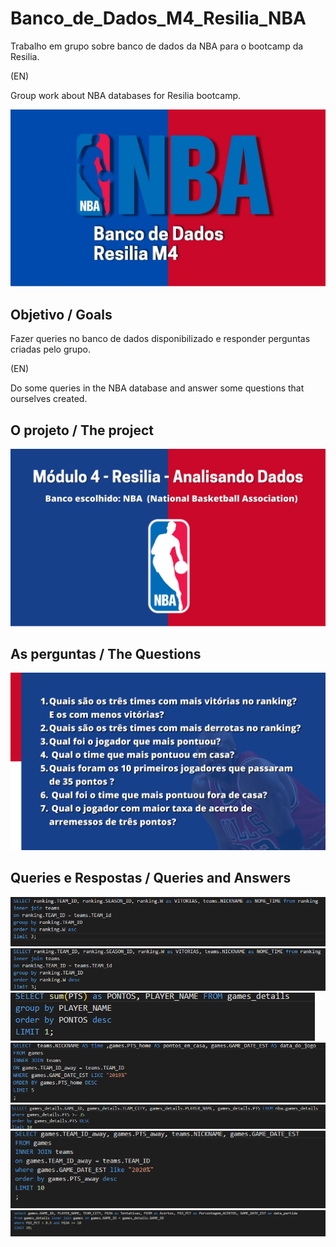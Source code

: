 # Banco_de_Dados_M4_Resilia_NBA
Trabalho em grupo sobre banco de dados da NBA para o bootcamp da Resilia. 

(EN)

Group work about NBA databases for Resilia bootcamp. 

<img src="/Images/NBA.jpg"/>

## Objetivo / Goals
Fazer queries no banco de dados disponibilizado e responder perguntas criadas pelo grupo.

(EN)

Do some queries in the NBA database and answer some questions that ourselves created.


## O projeto / The project

<img src="/Images/slide1.png"/>

## As perguntas / The Questions
<img src="/Images/slidePerguntas.png"/>

## Queries e Respostas / Queries and Answers
<img src="/querys/query1print.png/">
<img src="/querys/query12print.png/">
<img src="/querys/query3print.png/">
<img src="/querys/query4print.png/">
<img src="/querys/query5print.png/">
<img src="/querys/query6print.png/">
<img src="/querys/query7print.png/">


